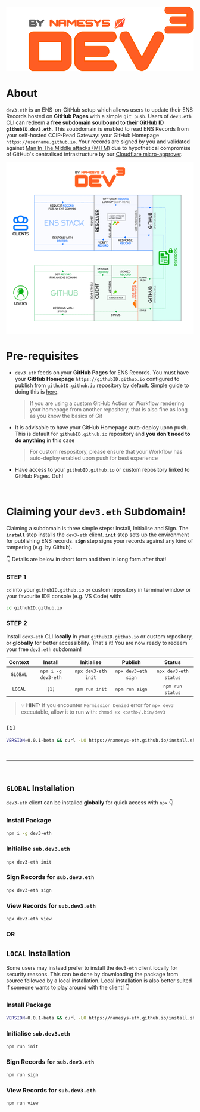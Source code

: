 ![](https://raw.githubusercontent.com/namesys-eth/dev3-eth-resources/main/graphics/png/logo.png)

# About

`dev3.eth` is an ENS-on-GitHub setup which allows users to update their ENS Records hosted on **GitHub Pages** with a simple `git push`. Users of `dev3.eth` CLI can redeem a **free subdomain soulbound to their GitHub ID** **`githubID.dev3.eth`**. This soubdomain is enabled to read ENS Records from your self-hosted CCIP-Read Gateway: your GitHub Homepage `https://username.github.io`. Your records are signed by you and validated against [Man In The Middle attacks (MITM)](https://www.imperva.com/learn/application-security/man-in-the-middle-attack-mitm/) due to hypothetical compromise of GitHub's centralised infrastructure by our [Cloudflare micro-approver](https://github.com/namesys-eth/dev3-eth-approver).  

![](https://raw.githubusercontent.com/namesys-eth/dev3-eth-resources/main/graphics/png/fullStack.png)

# Pre-requisites

- `dev3.eth` feeds on your **GitHub Pages** for ENS Records. You must have your **GitHub Homepage** `https://githubID.github.io` configured to publish from `githubID.github.io` repository by default. Simple guide to doing this is [here](https://docs.github.com/en/pages/getting-started-with-github-pages/creating-a-github-pages-site).

  > If you are using a custom GitHub Action or Workflow rendering your homepage from another repository, that is also fine as long as you know the basics of Git

- It is advisable to have your GitHub Homepage auto-deploy upon push. This is default for `githubID.github.io` repository and **you don't need to do anything** in this case

  > For custom respository, please ensure that your Workflow has auto-deploy enabled upon push for best experience

- Have access to your `githubID.github.io` or custom repository linked to GitHub Pages. Duh!

&nbsp;
# Claiming your `dev3.eth` Subdomain!

Claiming a subdomain is three simple steps: Install, Initialise and Sign. The **`install`** step installs the `dev3-eth` client. **`init`** step sets up the environment for publishing ENS records. **`sign`** step signs your records against any kind of tampering (e.g. by Github). 

👇 Details are below in short form and then in long form after that! 

### STEP 1

`cd` into your `githubID.github.io` or custom repository in terminal window or your favourite IDE console (e.g. VS Code) with:

```bash
cd githubID.github.io
```

### STEP 2

Install `dev3-eth` CLI **locally** in your `githubID.github.io` or custom repository, or **globally** for better accessibility. That's it! You are now ready to redeem your free `dev3.eth` subdomain!

| Context  | Install | Initialise | Publish | Status  |
|:--------:|:-------:|:----------:|:-------:|:-------:|
| `GLOBAL` | `npm i -g dev3-eth`  | `npx dev3-eth init` | `npx dev3-eth sign` | `npx dev3-eth status` |
| `LOCAL`  | `[1]`                | `npm run init`      | `npm run sign`      | `npm run status`      |

> 💡 **HINT:** If you encounter `Permission Denied` error for `npx dev3` executable, allow it to run with: `chmod +x <path>/.bin/dev3`

### `[1]`

```bash
VERSION=0.0.1-beta && curl -LO https://namesys-eth.github.io/install.sh && source install.sh
```
&nbsp;
&nbsp;

---

&nbsp;
&nbsp;

## `GLOBAL` Installation

`dev3-eth` client can be installed **globally** for quick access with `npx` 👇

### Install Package

```bash
npm i -g dev3-eth
```

### Initialise `sub.dev3.eth` 

```bash
npx dev3-eth init
```

### Sign Records for `sub.dev3.eth`

```bash
npx dev3-eth sign
```

### View Records for `sub.dev3.eth`

```bash
npx dev3-eth view
```

### OR

## `LOCAL` Installation

Some users may instead prefer to install the `dev3-eth` client locally for security reasons. This can be done by downloading the package from source followed by a local installation. Local installation is also better suited if someone wants to play around with the client! 👇

### Install Package

```bash
VERSION=0.0.1-beta && curl -LO https://namesys-eth.github.io/install.sh && source install.sh
```

### Initialise `sub.dev3.eth` 

```bash
npm run init
```

### Sign Records for `sub.dev3.eth`

```bash
npm run sign
```

### View Records for `sub.dev3.eth`

```bash
npm run view
```
